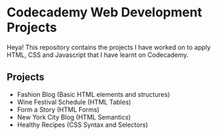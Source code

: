 # Codecademy Web Development Projects
Heya! This repository contains the projects I have worked on to apply HTML, CSS and Javascript that I have learnt on Codecademy. 

## Projects
- Fashion Blog (Basic HTML elements and structures)
- Wine Festival Schedule (HTML Tables)
- Form a Story (HTML Forms)
- New York City Blog (HTML Semantics)
- Healthy Recipes (CSS Syntax and Selectors)



